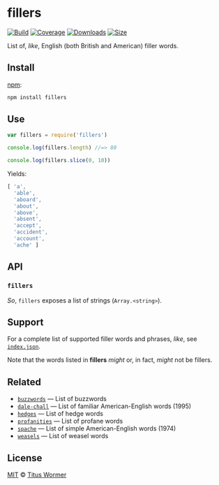 # fillers

[![Build][build-badge]][build]
[![Coverage][coverage-badge]][coverage]
[![Downloads][downloads-badge]][downloads]
[![Size][size-badge]][size]

List of, *like*, English (both British and American) filler words.

## Install

[npm][]:

```sh
npm install fillers
```

## Use

```js
var fillers = require('fillers')

console.log(fillers.length) //=> 80

console.log(fillers.slice(0, 10))
```

Yields:

```js
[ 'a',
  'able',
  'aboard',
  'about',
  'above',
  'absent',
  'accept',
  'accident',
  'account',
  'ache' ]
```

## API

### `fillers`

*So*, `fillers` exposes a list of strings (`Array.<string>`).

## Support

For a complete list of supported filler words and phrases, *like*, see
[`index.json`][data].

Note that the words listed in **fillers** *might* or, in fact, *might* not be
fillers.

## Related

*   [`buzzwords`](https://github.com/words/buzzwords)
    — List of buzzwords
*   [`dale-chall`](https://github.com/words/dale-chall)
    — List of familiar American-English words (1995)
*   [`hedges`](https://github.com/words/hedges)
    — List of hedge words
*   [`profanities`](https://github.com/words/profanities)
    — List of profane words
*   [`spache`](https://github.com/words/spache)
    — List of simple American-English words (1974)
*   [`weasels`](https://github.com/words/weasels)
    — List of weasel words

## License

[MIT][license] © [Titus Wormer][author]

<!-- Definitions -->

[build-badge]: https://github.com/words/fillers/workflows/main/badge.svg

[build]: https://github.com/words/fillers/actions

[coverage-badge]: https://img.shields.io/codecov/c/github/words/fillers.svg

[coverage]: https://codecov.io/github/words/fillers

[downloads-badge]: https://img.shields.io/npm/dm/fillers.svg

[downloads]: https://www.npmjs.com/package/fillers

[size-badge]: https://img.shields.io/bundlephobia/minzip/fillers.svg

[size]: https://bundlephobia.com/result?p=fillers

[npm]: https://docs.npmjs.com/cli/install

[license]: license

[author]: https://wooorm.com

[data]: index.json
